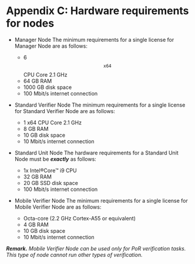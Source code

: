 # Appendix C: Hardware requirements for nodes

* Manager Node
The minimum requirements for a single license for Manager Node are as follows:
  * 6 $$\texttt{x64}$$ CPU Core 2.1 GHz
  * 64 GB RAM
  * 1000 GB disk space
  * 100 Mbit/s internet connection

* Standard Verifier Node
The minimum requirements for a single license for Standard Verifier Node are as follows:
   * 1 x64 CPU Core 2.1 GHz
   * 8 GB RAM
   * 10 GB disk space
   * 10 Mbit/s internet connection

 * Standard Unit Node
The hardware requirements for a Standard Unit Node must be _**exactly**_ as follows:
   * 1x Intel:registered:Core:tm: i9 CPU
   * 32 GB RAM
   * 20 GB SSD disk space
   * 100 Mbit/s internet connection


 * Mobile Verifier Node
The minimum requirements for a single license for Mobile Verifier Node are as follows:
    * Octa-core (2.2 GHz Cortex-A55 or equivalent) 
    * 4 GB RAM
    * 10 GB disk space
    * 10 Mbit/s internet connection

_**Remark.**_ _Mobile Verifier Node can be used only for PoR verification tasks. This type of node cannot run other types of verification._